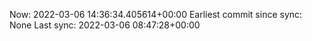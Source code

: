 Now: 2022-03-06 14:36:34.405614+00:00 Earliest commit since sync: None Last sync: 2022-03-06 08:47:28+00:00
